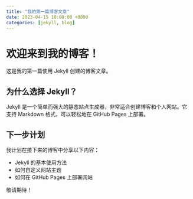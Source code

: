 ```yaml
---
title: "我的第一篇博客文章"
date: 2023-04-15 10:00:00 +0800
categories: [jekyll, blog]
---
```


# 欢迎来到我的博客！

这是我的第一篇使用 Jekyll 创建的博客文章。

## 为什么选择 Jekyll？

Jekyll 是一个简单而强大的静态站点生成器，非常适合创建博客和个人网站。它支持 Markdown 格式，可以轻松地在 GitHub Pages 上部署。

## 下一步计划

我计划在接下来的博客中分享以下内容：

- Jekyll 的基本使用方法
- 如何自定义网站主题
- 如何在 GitHub Pages 上部署网站

敬请期待！

